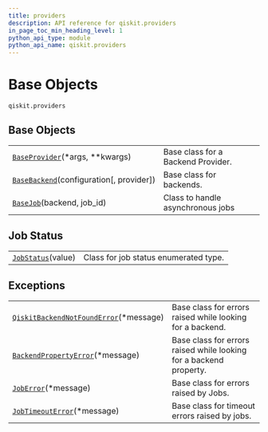 ```yaml
---
title: providers
description: API reference for qiskit.providers
in_page_toc_min_heading_level: 1
python_api_type: module
python_api_name: qiskit.providers
---
```


<span id="module-qiskit.providers" />

<span id="qiskit-providers" />

# Base Objects

<span id="module-qiskit.providers" />

`qiskit.providers`

## Base Objects

|                                                                                                          |                                    |
| -------------------------------------------------------------------------------------------------------- | ---------------------------------- |
| [`BaseProvider`](qiskit.providers.BaseProvider "qiskit.providers.BaseProvider")(\*args, \*\*kwargs)      | Base class for a Backend Provider. |
| [`BaseBackend`](qiskit.providers.BaseBackend "qiskit.providers.BaseBackend")(configuration\[, provider]) | Base class for backends.           |
| [`BaseJob`](qiskit.providers.BaseJob "qiskit.providers.BaseJob")(backend, job\_id)                       | Class to handle asynchronous jobs  |

## Job Status

|                                                                               |                                       |
| ----------------------------------------------------------------------------- | ------------------------------------- |
| [`JobStatus`](qiskit.providers.JobStatus "qiskit.providers.JobStatus")(value) | Class for job status enumerated type. |

## Exceptions

|                                                                                                                                      |                                                                    |
| ------------------------------------------------------------------------------------------------------------------------------------ | ------------------------------------------------------------------ |
| [`QiskitBackendNotFoundError`](qiskit.providers.QiskitBackendNotFoundError "qiskit.providers.QiskitBackendNotFoundError")(\*message) | Base class for errors raised while looking for a backend.          |
| [`BackendPropertyError`](qiskit.providers.BackendPropertyError "qiskit.providers.BackendPropertyError")(\*message)                   | Base class for errors raised while looking for a backend property. |
| [`JobError`](qiskit.providers.JobError "qiskit.providers.JobError")(\*message)                                                       | Base class for errors raised by Jobs.                              |
| [`JobTimeoutError`](qiskit.providers.JobTimeoutError "qiskit.providers.JobTimeoutError")(\*message)                                  | Base class for timeout errors raised by jobs.                      |

